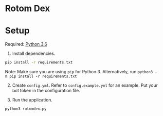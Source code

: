 # Rotom Dex

# Setup

Required: [Python 3.6](https://www.python.org/downloads/)

1. Install dependencies.

```sh
pip install -r requirements.txt
```

Note: Make sure you are using `pip` for Python 3. Alternatively, run `python3 -m pip install -r requirements.txt`

2. Create `config.yml`. Refer to `config.example.yml` for an example. Put your bot token in the configuration file.

3. Run the application.

```sh
python3 rotomdex.py
```
